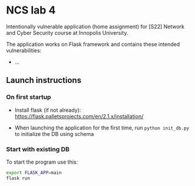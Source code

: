 # NCS lab 4
Intentionally vulnerable application (home assignment) for [S22] Network and Cyber Security course at Innopolis University.

The application works on Flask framework and contains these intended vulnerabilities:

* ...

## Launch instructions

### On first startup
* Install flask (if not already): https://flask.palletsprojects.com/en/2.1.x/installation/

* When launching the application for the first time, run `python init_db.py` to initialize the DB using schema

### Start with existing DB
To start the program use this:
```bash
export FLASK_APP=main
flask run
```